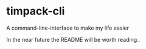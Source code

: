 # timpack-cli
A command-line-interface to make my life easier

In the near future the README will be worth reading..
